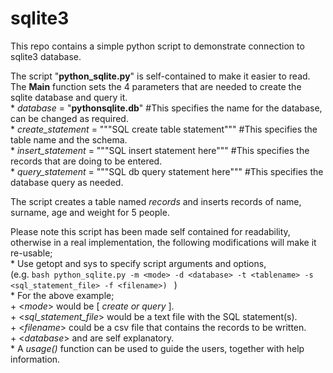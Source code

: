 # sqlite3
This repo contains a simple python script to demonstrate connection to sqlite3 database.


The script "__python_sqlite.py__" is self-contained to make it easier to read. \
The __Main__ function sets the 4 parameters that are needed to create the sqlite database and query it. \
    * *database* = "__pythonsqlite.db__" #This specifies the name for the database, can be changed as required. \
    * *create_statement* = """SQL create table statement""" #This specifies the table name and the schema. \
    * *insert_statement* = """SQL insert statement here""" #This specifies the records that are doing to be entered. \
    * *query_statement* = """SQL db query statement here""" #This specifies the database query as needed.
    
The script creates a table named *records* and inserts records of name, surname, age and weight for 5 people.
    
Please note this script has been made self contained for readability, otherwise in a real implementation, the following modifications will make it re-usable; \
    * Use getopt and sys to specify script arguments and options, \
    (e.g.
    ```bash
       python_sqlite.py -m <mode> -d <database> -t <tablename> -s <sql_statement_file> -f <filename>)
    ```
    ) \
    * For the above example; \
        + <*mode*> would be [ *create or query* ]. \
        + <*sql_statement_file*> would be a text file with the SQL statement(s). \
        + <*filename*> could be a csv file that contains the records to be written. \
        + <*database*> and <tablename> are self explanatory. \
    * A *usage()* function can be used to guide the users, together with help information.
